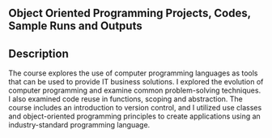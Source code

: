 ## Object Oriented Programming Projects, Codes, Sample Runs and Outputs

## Description
The course explores the use of computer programming languages as tools that can be used to provide IT business solutions. I explored the evolution of computer programming and examine common problem-solving techniques. I also examined code reuse in functions, scoping and abstraction. The course includes an introduction to version control, and I utilized use classes and object-oriented programming principles to create applications using an industry-standard programming language. 

